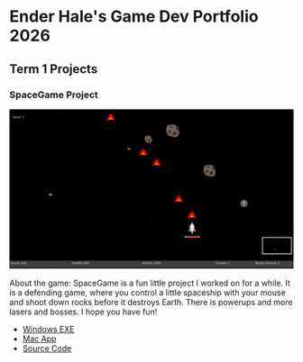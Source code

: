 # Ender Hale's Game Dev Portfolio 2026

## Term 1 Projects

### SpaceGame Project

![SpaceGame](https://github.com/BugSlayer360/portfolio/blob/main/images/spacegamepicture.png)

About the game:      SpaceGame is a fun little project I worked on for a while. It is a defending game, where you control a little spaceship with your mouse and shoot down rocks before it destroys Earth. There is powerups and more lasers and bosses. I hope you have fun!

* [Windows EXE](https://github.com/BugSlayer360/portfolio/blob/main/src/SpaceGame/windows-amd64.zip)
* [Mac App](https://github.com/BugSlayer360/portfolio/blob/main/src/SpaceGame/macos-aarch64.zip)
* [Source Code](https://github.com/BugSlayer360/portfolio/tree/main/src/SpaceGame)
